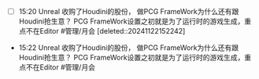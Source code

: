 
- [ ] 15:20 
	Unreal 收购了Houdini的股份， 做PCG FrameWork为什么还有跟Houdini抢生意？
	PCG FrameWork设置之初就是为了运行时的游戏生成，重点不在Editor #管理/月会 [deleted::20241122152242]
- 15:22 
	Unreal 收购了Houdini的股份， 做PCG FrameWork为什么还有跟Houdini抢生意？
	PCG FrameWork设置之初就是为了运行时的游戏生成，重点不在Editor #管理/月会 